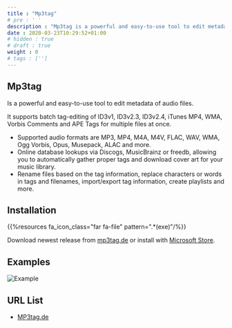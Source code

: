 ```yaml
---
title : "Mp3tag"
# pre : ' '
description : "Mp3tag is a powerful and easy-to-use tool to edit metadata of audio files."
date : 2020-03-23T10:29:52+01:00
# hidden : true
# draft : true
weight : 0
# tags : ['']
---
```


## Mp3tag

Is a powerful and easy-to-use tool to edit metadata of audio files.

It supports batch tag-editing of ID3v1, ID3v2.3, ID3v2.4, iTunes MP4, WMA, Vorbis Comments and APE Tags for multiple files at once.

- Supported audio formats are MP3, MP4, M4A, M4V, FLAC, WAV, WMA, Ogg Vorbis, Opus, Musepack, ALAC and more.
- Online database lookups via Discogs, MusicBrainz or freedb, allowing you to automatically gather proper tags and download cover art for your music library.
- Rename files based on the tag information, replace characters or words in tags and filenames, import/export tag information, create playlists and more.

## Installation

{{%resources fa_icon_class="far fa-file" pattern=".*(exe)"/%}}

Download newest release from [mp3tag.de](https://www.mp3tag.de/en/download.html) or install with [Microsoft Store](https://www.microsoft.com/en-us/p/mp3tag/9nn77tcq1nc8).

## Examples

![Example](images/example.png)

## URL List

- [MP3tag.de](https://www.mp3tag.de/en/index.html)
